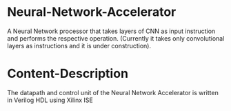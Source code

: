 # Neural-Network-Accelerator
A Neural Network processor that takes layers of CNN as input instruction and performs the respective operation. (Currently it takes only convolutional layers as instructions and it is under construction).

# Content-Description
The datapath and control unit of the Neural Network Accelerator is written in Verilog HDL using Xilinx ISE

